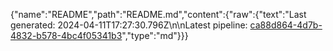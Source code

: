{"name":"README","path":"README.md","content":{"raw":{"text":"Last generated: 2024-04-11T17:27:30.796Z\n\nLatest pipeline: [ca88d864-4d7b-4832-b578-4bc4f05341b3](/pipeline/ca88d864-4d7b-4832-b578-4bc4f05341b3)","type":"md"}}}